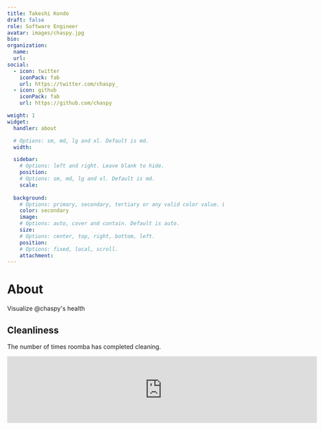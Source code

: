 ```yaml
---
title: Takeshi Kondo
draft: false
role: Software Engineer
avatar: images/chaspy.jpg
bio: 
organization:
  name: 
  url: 
social:
  - icon: twitter
    iconPack: fab
    url: https://twitter.com/chaspy_
  - icon: github
    iconPack: fab
    url: https://github.com/chaspy

weight: 1
widget:
  handler: about

  # Options: sm, md, lg and xl. Default is md.
  width:

  sidebar:
    # Options: left and right. Leave blank to hide.
    position:
    # Options: sm, md, lg and xl. Default is md.
    scale:
  
  background:
    # Options: primary, secondary, tertiary or any valid color value. Default is primary.
    color: secondary
    image:
    # Options: auto, cover and contain. Default is auto.
    size:
    # Options: center, top, right, bottom, left.
    position:
    # Options: fixed, local, scroll.
    attachment: 
---
```


# About

Visualize @chaspy's health

## Cleanliness

The number of times roomba has completed cleaning.

<iframe src="https://pixe.la/v1/users/chaspy/graphs/roomba.html?mode=simple" height="155" width="720" frameborder="0"></iframe>
